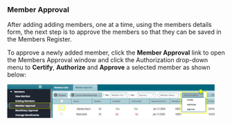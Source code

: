 ### Member Approval

After adding adding members, one at a time, using the members details form, the next step is to approve the members so that they can be saved in the Members Register. 

To approve a newly added member, click the **Member Approval** link to open the Members Approval window and click the Authorization drop-down menu to **Certify**, **Authorize** and **Approve** a selected member as shown below:

<img  alt="Member Approval" width="95%" height="auto"  class="center"  src="../media3/memberapproval.png"> 
